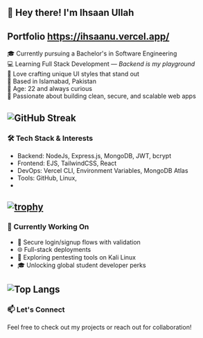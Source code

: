 ## 👋 Hey there! I'm Ihsaan Ullah
## Portfolio  https://ihsaanu.vercel.app/


🎓 Currently pursuing a Bachelor's in Software Engineering  
💻 Learning Full Stack Development — *Backend is my playground*  
🎨 Love crafting unique UI styles that stand out  
📍 Based in Islamabad, Pakistan  
🧠 Age: 22 and always curious  
🚀 Passionate about building clean, secure, and scalable web apps  

![GitHub Streak](https://streak-stats.demolab.com?user=Ihsaan7&theme=radical)
---

### 🛠️ Tech Stack & Interests
- Backend: NodeJs, Express.js, MongoDB, JWT, bcrypt  
- Frontend: EJS, TailwindCSS, React  
- DevOps: Vercel CLI, Environment Variables, MongoDB Atlas  
- Tools: GitHub, Linux,
- 
[![trophy](https://github-profile-trophy.vercel.app/?username=Ihsaan7&theme=radical)](https://github.com/ryo-ma/github-profile-trophy)
---

### 🌱 Currently Working On
- 🔐 Secure login/signup flows with validation  
- 🌐 Full-stack deployments 
- 🧪 Exploring pentesting tools on Kali Linux  
- 🎓 Unlocking global student developer perks  

![Top Langs](https://github-readme-stats.vercel.app/api/top-langs/?username=Ihsaan7&layout=compact&theme=radical)
---

### 📫 Let's Connect
Feel free to check out my projects or reach out for collaboration!
